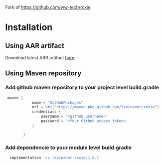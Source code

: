 Fork of https://github.com/ww-tech/roxie

# Installation

## Using AAR artifact
Download latest ARR artifact [here](https://github.com/levinzonr/roxie/packages/62611?version=1.0.1)

## Using Maven repository

### Add github maven repository to your project level build.gradle
```groovy
 maven {
            name = "GitHubPackages"
            url = uri("https://maven.pkg.github.com/levinzonr/roxie")
            credentials {
                username = '<github username>'
                password = '<Your Github access token>'
            }

        }
```

### Add dependencie to your module level build.gradle
```groovy
  implementation 'cz.levinzonr:roxie:1.0.1'
 ```
